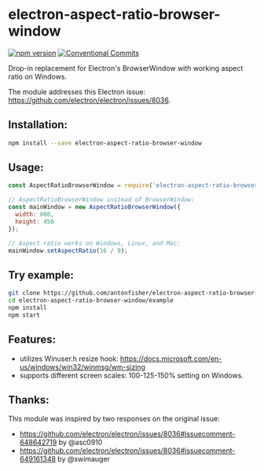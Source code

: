 # electron-aspect-ratio-browser-window

[![npm version](https://img.shields.io/npm/v/electron-aspect-ratio-browser-window.svg?colorB=brightgreen)](https://www.npmjs.com/package/electron-aspect-ratio-browser-window)
[![Conventional Commits](https://img.shields.io/badge/Conventional%20Commits-1.0.0-yellow.svg)](https://conventionalcommits.org)

Drop-in replacement for Electron's BrowserWindow with working aspect ratio on
Windows.

The module addresses this Electron issue:
https://github.com/electron/electron/issues/8036.

## Installation:

```bash
npm install --save electron-aspect-ratio-browser-window
```

## Usage:

```js
const AspectRatioBrowserWindow = require('electron-aspect-ratio-browser-window');

// AspectRatioBrowserWindow instead of BrowserWindow:
const mainWindow = new AspectRatioBrowserWindow({
  width: 800,
  height: 450
});

// Aspect ratio works on Windows, Linux, and Mac:
mainWindow.setAspectRatio(16 / 9);
```

## Try example:

```bash
git clone https://github.com/antonfisher/electron-aspect-ratio-browser-window.git
cd electron-aspect-ratio-browser-window/example
npm install
npm start
```

## Features:

- utilizes Winuser.h resize hook: https://docs.microsoft.com/en-us/windows/win32/winmsg/wm-sizing
- supports different screen scales: 100-125-150% setting on Windows.

## Thanks:

This module was inspired by two responses on the original issue:
- https://github.com/electron/electron/issues/8036#issuecomment-648642719 by @asc0910
- https://github.com/electron/electron/issues/8036#issuecomment-649161348 by @swimauger
